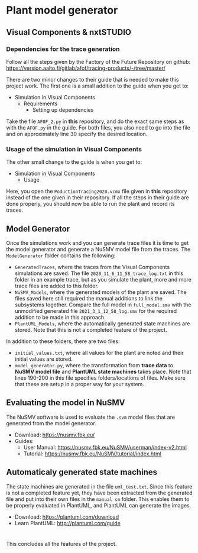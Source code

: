 # Plant model generator

## Visual Components & nxtSTUDIO

### Dependencies for the trace generation
Follow all the steps given by the Factory of the Future Repository on github:
https://version.aalto.fi/gitlab/afof/tracing-products/-/tree/master/

There are two minor changes to their guide that is needed to make this project work. The first one is a small addition to the guide when you get to:
- Simulation in Visual Components
  - Requirements
    - Setting up dependencies

Take the file `AFOF_2.py` in **this** repository, and do the exact same steps as with the `AFOF.py` in the guide. For both files, you also need to go into the file and on approximately line 30 specify the desired location.

### Usage of the simulation in Visual Components
The other small change to the guide is when you get to:
- Simulation in Visual Components
  - Usage

Here, you open the `PoductionTracing2020.vcmx` file given in **this** repository instead of the one given in their repository. If all the steps in their guide are done properly, you should now be able to run the plant and record its traces.

## Model Generator
Once the simulations work and you can generate trace files it is time to get the model generator and generate a NuSMV model file from the traces.
The `ModelGenerator` folder contains the following:
- `GeneratedTraces`, where the traces from the Visual Components simulations are saved. The file `2020_11_6_11_58_trace_log.txt` in this folder in an example trace, but as you simulate the plant, more and more trace files are added to this folder.
- `NuSMV_Models`, where the generated models of the plant are saved. The files saved here still required the manual additions to link the subsystems together. Compare the full model in `full_model.smv` with the unmodified generated file `2021_3_1_12_58_log.smv` for the required addition to be made in this approach.
- `PlantUML_Models`, where the automatically generated state machines are stored. Note that this is not a completed feature of the project.

In addition to these folders, there are two files:
- `initial_values.txt`, where all values for the plant are noted and their initial values are stored.
- `model_generator.py`, where the transformation from **trace data** to **NuSMV model file** and **PlantUML state machines** takes place. Note that lines 190-200 in this file specifies folders/locations of files. Make sure that these are setup in a proper way for your system. 

## Evaluating the model in NuSMV
The NuSMV software is used to evaluate the `.svm` model files that are generated from the model generator. 
- Download: https://nusmv.fbk.eu/
- Guides:
  - User Manual: https://nusmv.fbk.eu/NuSMV/userman/index-v2.html
  - Tutorial: https://nusmv.fbk.eu/NuSMV/tutorial/index.html

## Automaticaly generated state machines 
The state machines are generated in the file `uml_test.txt`. Since this feature is not a completed feature yet, they have been extracted from the generated file and put into their own files in the `manual sm` folder. This enables them to be properly evaluated in PlantUML, and PlantUML can generate the images.
- Download: https://plantuml.com/download
- Learn PlantUML: http://plantuml.com/guide


#
This concludes all the features of the project. 
